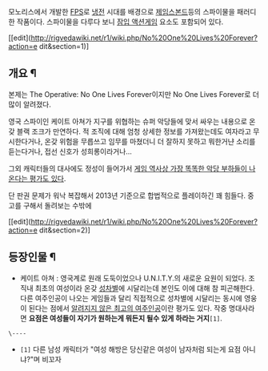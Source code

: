 모노리스에서 개발한 [FPS](FPS.md)로 [냉전](%EB%83%89%EC%A0%84.md) 시대를 배경으로 [제임스본드](%EC%A0%9C%EC%9E%84%EC%8A%A4%20%EB%B3%B8%EB%93%9C.md)등의 스파이물을 패러디한 작품이다.
스파이물을 다루다 보니 [잠입 액션게임](%EC%9E%A0%EC%9E%85%20%EC%95%A1%EC%85%98%20%EA%B2%8C%EC%9E%84.md) 요소도
포함되어 있다.

[[edit](http://rigvedawiki.net/r1/wiki.php/No%20One%20Lives%20Forever?action=e
dit&section=1)]

## 개요 ¶

본제는 The Operative: No One Lives Forever이지만 No One Lives Forever로 더 많이 알려졌다.

  

영국 스파이인 케이트 아쳐가 지구를 위협하는 슈퍼 악당들에 맞서 싸우는 내용으로 온갖 블랙 조크가 만연하다. 적 조직에 대해 엄청 상세한
정보를 가져왔는데도 여자라고 무시한다거나, 온갖 위험을 무릅쓰고 임무를 마쳤더니 더 잘하지 못하고 뭐한거냔 소리를 듣는다거나, 접선 신호가
성희롱이라거나...

  

그외 캐릭터들의 대사에도 정성이 들어가서 [게임 역사상 가장 똑똑한 악당 부하들이 나온다는 평가도
있다](http://kotaku.com/5890111/no-one-lives-forever-had-the-smartest-bad-guys).

  

단 판권 문제가 워낙 복잡해서 2013년 기준으로 합법적으로 플레이하긴 꽤 힘들다. 중고를 구해서 돌려보는 수밖에

  

[[edit](http://rigvedawiki.net/r1/wiki.php/No%20One%20Lives%20Forever?action=e
dit&section=2)]

## 등장인물 ¶

  * 케이트 아쳐 : 영국계로 원래 도둑이었으나 U.N.I.T.Y.의 새로운 요원이 되었다. 조직내 최초의 여성이라 온갖 [성차별](%EC%84%B1%EC%B0%A8%EB%B3%84.md)에 시달리는데 본인도 이에 대해 참 피곤해한다. 다른 여주인공이 나오는 게임들과 달리 직접적으로 성차별에 시달리는 동시에 영웅이 된다는 점에서 [알려지지 않은 최고의 여주인공](http://kotaku.com/gamings-greatest-unsung-heroine-695285585)이란 평가도 있다. 작중 명대사라면 **요점은 여성들이 자기가 원하는게 뭐든지 될수 있게 하라는 거지**`[1]`.

`\----`

  * `[1]` 다른 남성 캐릭터가 "여성 해방은 당신같은 여성이 남자처럼 되는게 요점 아니냐?"며 비꼬자

